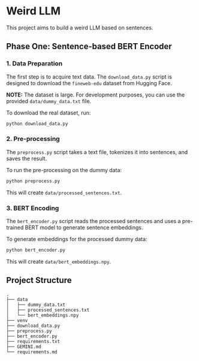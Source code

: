 # Weird LLM

This project aims to build a weird LLM based on sentences.

## Phase One: Sentence-based BERT Encoder

### 1. Data Preparation

The first step is to acquire text data. The `download_data.py` script is designed to download the `fineweb-edu` dataset from Hugging Face.

**NOTE:** The dataset is large. For development purposes, you can use the provided `data/dummy_data.txt` file.

To download the real dataset, run:
```bash
python download_data.py
```

### 2. Pre-processing

The `preprocess.py` script takes a text file, tokenizes it into sentences, and saves the result.

To run the pre-processing on the dummy data:
```bash
python preprocess.py
```
This will create `data/processed_sentences.txt`.

### 3. BERT Encoding

The `bert_encoder.py` script reads the processed sentences and uses a pre-trained BERT model to generate sentence embeddings.

To generate embeddings for the processed dummy data:
```bash
python bert_encoder.py
```
This will create `data/bert_embeddings.npy`.

## Project Structure

```
.
├── data
│   ├── dummy_data.txt
│   ├── processed_sentences.txt
│   └── bert_embeddings.npy
├── venv
├── download_data.py
├── preprocess.py
├── bert_encoder.py
├── requirements.txt
├── GEMINI.md
└── requirements.md
```
